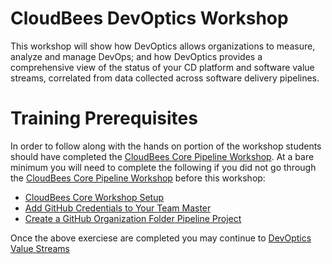 # CloudBees DevOptics Workshop
This workshop will show how DevOptics allows organizations to measure, analyze and manage DevOps; and how DevOptics provides a comprehensive view of the status of your CD platform and software value streams, correlated from data collected across software delivery pipelines. 

# Training Prerequisites

In order to follow along with the hands on portion of the workshop students should have completed the [CloudBees Core Pipeline Workshop](https://github.com/cloudbees-days/cloudbees-core-workshop). At a bare minimum you will need to complete the following if you did not go through the [CloudBees Core Pipeline Workshop](https://github.com/cloudbees-days/cloudbees-core-workshop) before this workshop:

* [CloudBees Core Workshop Setup](https://github.com/cloudbees-days/cloudbees-core-workshop/blob/master/Setup.md)
* [Add GitHub Credentials to Your Team Master](https://github.com/cloudbees-days/cloudbees-core-workshop/blob/master/declarative-basics.md#add-github-credentials-to-your-team-master)
* [Create a GitHub Organization Folder Pipeline Project](https://github.com/cloudbees-days/cloudbees-core-workshop/blob/master/declarative-basics.md#create-a-github-organization-folder-pipeline-project)

Once the above exerciese are completed you may continue to [DevOptics Value Streams](./value-streams.md)

